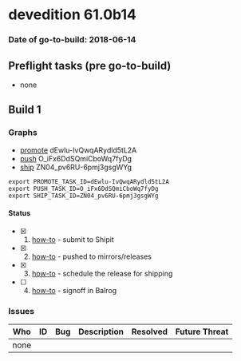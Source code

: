 # devedition 61.0b14

### Date of go-to-build: 2018-06-14

## Preflight tasks (pre go-to-build)
- none

## Build 1  

### Graphs
* [promote](https://tools.taskcluster.net/push-inspector/#/dEwlu-IvQwqARydld5tL2A) dEwlu-IvQwqARydld5tL2A
* [push](https://tools.taskcluster.net/push-inspector/#/O_iFx6DdSQmiCboWq7fyDg) O_iFx6DdSQmiCboWq7fyDg
* [ship](https://tools.taskcluster.net/push-inspector/#/ZN04_pv6RU-6pmj3gsgWYg) ZN04_pv6RU-6pmj3gsgWYg
```
export PROMOTE_TASK_ID=dEwlu-IvQwqARydld5tL2A
export PUSH_TASK_ID=O_iFx6DdSQmiCboWq7fyDg
export SHIP_TASK_ID=ZN04_pv6RU-6pmj3gsgWYg
```


#### Status
- [x] 1.  [how-to](https://wiki.mozilla.org/Release:Release_Automation_on_Mercurial:Starting_a_Release#Submit_to_Ship_It)  - submit to Shipit
- [x] 2.  [how-to](https://github.com/mozilla-releng/releasewarrior-2.0/blob/master/docs/release-promotion/desktop/howto.md#push-artifacts-to-releases-directory)  - pushed to mirrors/releases
- [x] 3.  [how-to](https://github.com/mozilla-releng/releasewarrior-2.0/blob/master/docs/release-promotion/desktop/howto.md#ship-the-release)  - schedule the release for shipping
- [ ] 4.  [how-to](https://github.com/mozilla-releng/releasewarrior-2.0/blob/master/docs/release-promotion/desktop/howto.md#obtain-sign-offs-for-changes)  - signoff in Balrog

### Issues
| Who                 | ID               | Bug                                                                 | Description                | Resolved                | Future Threat                |
| ------------------- | ---------------- | ------------------------------------------------------------------- | -------------------------- | ----------------------- | ---------------------------- |
| none | | | | | |


